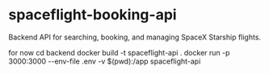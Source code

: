 # spaceflight-booking-api

Backend API for searching, booking, and managing SpaceX Starship flights.

for now
cd backend
docker build -t spaceflight-api .
docker run -p 3000:3000 --env-file .env -v $(pwd):/app spaceflight-api
